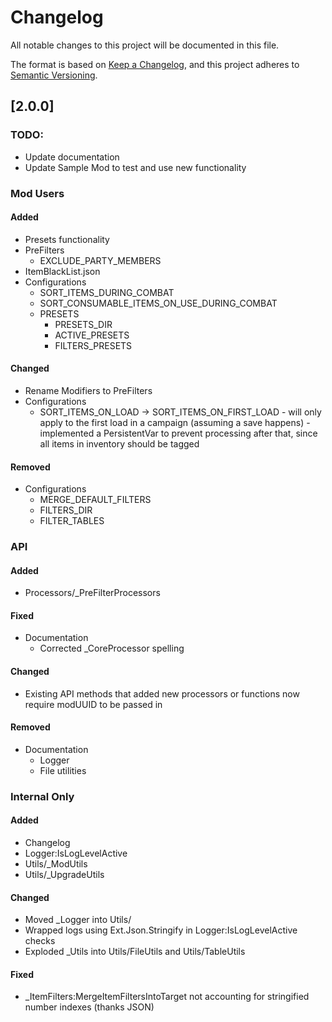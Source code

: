# Changelog

All notable changes to this project will be documented in this file.

The format is based on [Keep a Changelog](https://keepachangelog.com/en/1.0.0/),
and this project adheres to [Semantic Versioning](https://semver.org/spec/v2.0.0.html).

## [2.0.0]
### TODO:
- Update documentation
- Update Sample Mod to test and use new functionality

### Mod Users
#### Added
- Presets functionality
- PreFilters
	- EXCLUDE_PARTY_MEMBERS
- ItemBlackList.json
- Configurations
	- SORT_ITEMS_DURING_COMBAT
	- SORT_CONSUMABLE_ITEMS_ON_USE_DURING_COMBAT
	- PRESETS
		- PRESETS_DIR
		- ACTIVE_PRESETS
		- FILTERS_PRESETS
#### Changed
- Rename Modifiers to PreFilters
- Configurations
	- SORT_ITEMS_ON_LOAD -> SORT_ITEMS_ON_FIRST_LOAD - will only apply to the first load in a campaign (assuming a save happens) - implemented a PersistentVar to prevent processing after that, since all items in inventory should be tagged
#### Removed
- Configurations
	- MERGE_DEFAULT_FILTERS
	- FILTERS_DIR
	- FILTER_TABLES

### API
#### Added
- Processors/_PreFilterProcessors
#### Fixed
- Documentation
	- Corrected _CoreProcessor spelling
#### Changed
- Existing API methods that added new processors or functions now require modUUID to be passed in
#### Removed
- Documentation
	- Logger
	- File utilities

### Internal Only
#### Added
- Changelog
- Logger:IsLogLevelActive
- Utils/_ModUtils
- Utils/_UpgradeUtils
#### Changed
- Moved _Logger into Utils/
- Wrapped logs using Ext.Json.Stringify in Logger:IsLogLevelActive checks
- Exploded _Utils into Utils/FileUtils and Utils/TableUtils
#### Fixed
- _ItemFilters:MergeItemFiltersIntoTarget not accounting for stringified number indexes (thanks JSON)
